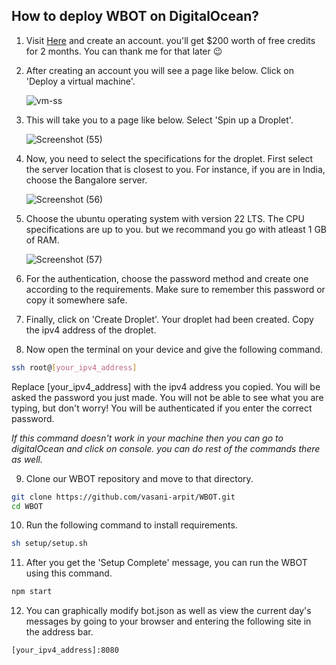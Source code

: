 ## How to deploy WBOT on DigitalOcean?
1. Visit [Here](https://m.do.co/c/dd173aa6d77d) and create an account. you'll get $200 worth of free credits for 2 months. You can thank me for that later 😉

2. After creating an account you will see a page like below. Click on 'Deploy a virtual machine'.
   
   ![vm-ss](https://github.com/Kashvigandhi/WBOT/assets/114830226/fa150601-5335-4752-82a9-f720379eb7f9)

3. This will take you to a page like below. Select 'Spin up a Droplet'.
   
   ![Screenshot (55)](https://github.com/Kashvigandhi/WBOT/assets/114830226/2d66dbe4-c7a9-401f-9691-5e61f1ad3b3e)

4. Now, you need to select the specifications for the droplet. First select the server location that is closest to you. For instance, if you are in India, choose the Bangalore server.
   
   ![Screenshot (56)](https://github.com/Kashvigandhi/WBOT/assets/114830226/63266c24-c0f1-4180-a71e-3e6d7ee111ce)

5. Choose the ubuntu operating system with version 22 LTS. The CPU specifications are up to you. but we recommand you go with atleast 1 GB of RAM. 

   ![Screenshot (57)](https://github.com/Kashvigandhi/WBOT/assets/114830226/a4cdf1c7-e81e-48bf-836e-19e4fb3db2b6)

6. For the authentication, choose the password method and create one according to the requirements. Make sure to remember this password or copy it somewhere safe.
   
7. Finally, click on 'Create Droplet'. Your droplet had been created. Copy the ipv4 address of the droplet.
  
8. Now open the terminal on your device and give the following command. 
   
```bash 
ssh root@[your_ipv4_address]
```
Replace [your_ipv4_address] with the ipv4 address you copied. You will be asked the password you just made. You will not be able to see what you are typing, but don't worry! You will be authenticated if you enter the correct password.

_If this command doesn't work in your machine then you can go to digitalOcean and click on console. you can do rest of the commands there as well._

9. Clone our WBOT repository and move to that directory.
   
```bash 
git clone https://github.com/vasani-arpit/WBOT.git
cd WBOT
```

10. Run the following command to install requirements.
       
```bash 
sh setup/setup.sh
```
11. After you get the 'Setup Complete' message, you can run the WBOT using this command.
       
```bash 
npm start
```
12. You can graphically modify bot.json as well as view the current day's messages by going to your browser and entering the following site in the address bar.
       
```bash 
[your_ipv4_address]:8080
```
